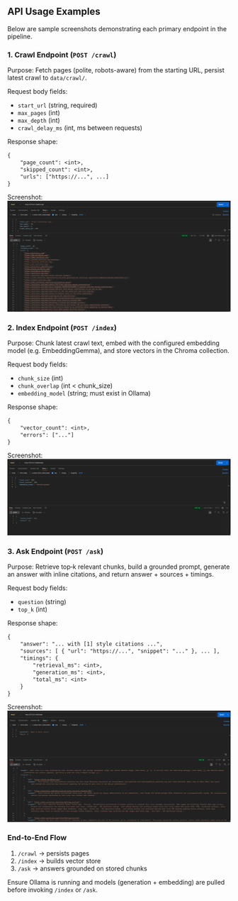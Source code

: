 ## API Usage Examples

Below are sample screenshots demonstrating each primary endpoint in the pipeline.

### 1. Crawl Endpoint (`POST /crawl`)

Purpose: Fetch pages (polite, robots-aware) from the starting URL, persist latest crawl to `data/crawl/`.

Request body fields:

- `start_url` (string, required)
- `max_pages` (int)
- `max_depth` (int)
- `crawl_delay_ms` (int, ms between requests)

Response shape:

```
{
	"page_count": <int>,
	"skipped_count": <int>,
	"urls": ["https://...", ...]
}
```

Screenshot:
![Crawl Example](./assets/crawl.png)

### 2. Index Endpoint (`POST /index`)

Purpose: Chunk latest crawl text, embed with the configured embedding model (e.g. EmbeddingGemma), and store vectors in the Chroma collection.

Request body fields:

- `chunk_size` (int)
- `chunk_overlap` (int < chunk_size)
- `embedding_model` (string; must exist in Ollama)

Response shape:

```
{
	"vector_count": <int>,
	"errors": ["..."]
}
```

Screenshot:
![Index Example](./assets/index.png)

### 3. Ask Endpoint (`POST /ask`)

Purpose: Retrieve top‑k relevant chunks, build a grounded prompt, generate an answer with inline citations, and return answer + sources + timings.

Request body fields:

- `question` (string)
- `top_k` (int)

Response shape:

```
{
	"answer": "... with [1] style citations ...",
	"sources": [ { "url": "https://...", "snippet": "..." }, ... ],
	"timings": {
		"retrieval_ms": <int>,
		"generation_ms": <int>,
		"total_ms": <int>
	}
}
```

Screenshot:
![Ask Example](./assets/ask.png)

### End-to-End Flow

1. `/crawl` → persists pages
2. `/index` → builds vector store
3. `/ask` → answers grounded on stored chunks

Ensure Ollama is running and models (generation + embedding) are pulled before invoking `/index` or `/ask`.
